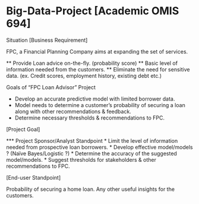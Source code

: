 # Big-Data-Project [Academic OMIS 694]

Situation [Business Requirement]

FPC, a Financial Planning Company aims at expanding the set of services.     

** Provide Loan advice on-the-fly. (probability score)
** Basic level of information needed from the customers.
** Eliminate the need for sensitive data. (ex. Credit scores, employment history, existing debt etc.)

Goals of “FPC Loan Advisor” Project

* Develop an accurate predictive model with limited borrower data.
* Model needs to determine a customer’s probability of securing a loan along with other recommendations & feedback.
* Determine necessary thresholds & recommendations to FPC.

[Project Goal]

*** Project Sponsor/Analyst Standpoint 
      * Limit the level of information needed from prospective loan borrowers.
      * Develop effective model/models ? (Naïve Bayes/Logistic ?)
      * Determine the accuracy of the suggested model/models.
      * Suggest thresholds for stakeholders & other recommendations to FPC.
      
[End-user Standpoint]

Probability of securing a home loan. 
Any other useful insights for the customers.
